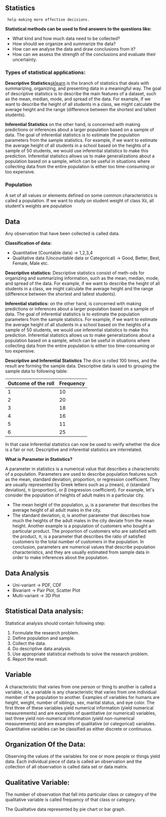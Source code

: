 ## Statistics
``` Statistics is a science of collecting, organizing, presenting, analysing and interpreting data to
 help making more effective decisions.
 ```

**Statistical methods can be used to find answers to the questions
like:**
- What kind and how much data need to be collected?
- How should we organize and summarize the data?
- How can we analyse the data and draw conclusions from it?
- How can we assess the strength of the conclusions and evaluate their
uncertainty.

### Types of statistical applications:

**Descriptive Statistics**[sklearn](..%2Fsklearn) is the branch of statistics that deals with summarizing, organizing, and presenting data in a
meaningful way. The goal of descriptive statistics is to describe the main features of a dataset, such as the mean, 
median, mode, and spread of the data. For example, if we want to describe the height of all students in a class, 
we might calculate the average height and the range (difference between the shortest and tallest students).

**Inferential Statistics** on the other hand, is concerned with making predictions or inferences about a larger population
based on a sample of data. The goal of inferential statistics is to estimate the population parameters from the sample
statistics. For example, if we want to estimate the average height of all students in a school based on the heights of
a sample of 50 students, we would use inferential statistics to make this prediction. Inferential statistics allows us
to make generalizations about a population based on a sample, which can be useful in situations where collecting data
from the entire population is either too time-consuming or too expensive.

### Population
A set of all values or elements defined on some common characteristics is called a population. If we want to study on 
student weight of class Xii, all student's weights are population

### 


## **Data**
Any observation that have been collected is called data.

**Classification of data:**
- Quantitative (Countable data) -> 1,2,3,4
- Qualitative data (Uncountable data or Categorical) -> Good, Better, Best, Female, Male etc.

**Descriptive statistics:** Descriptive statistics consist of meth-ods for organizing and summarizing information, 
such as the mean, median, mode, and spread of the data. For example, if we want to describe the height of all students
in a class, we might calculate the average height and the range (difference between the shortest and tallest students).

**Inferential statistics:** on the other hand, is concerned with making predictions or inferences about a larger 
population based on a sample of data. The goal of inferential statistics is to estimate the population parameters 
from the sample statistics. For example, if we want to estimate the average height of all students in a school based on 
the heights of a sample of 50 students, we would use inferential statistics to make this prediction. Inferential 
statistics allows us to make generalizations about a population based on a sample, which can be useful in situations 
where collecting data from the entire population is either too time-consuming or too expensive.


**Descriptive and Inferential Statistics**
The dice is rolled 100 times, and the result are forming the sample data. Descriptive data is used to grouping the sample
data to following table:

| Outcome of the roll | Frequency |
|---------------------|-----------|
| 1                   | 10        |
| 2                   | 20        |
| 3                   | 18        |
| 4                   | 16        |
| 5                   | 11        |
| 6                   | 25        |

In that case Inferential statistics can now be used to verify whether the dice is a fair or not.
Descriptive and inferential statistics are interrelated. 

**What is Parameter in Statistics?**

A parameter in statistics is a numerical value that describes a characteristic of a population. Parameters are used to
describe population features such as the mean, standard deviation, proportion, or regression coefficient. 
They are usually represented by Greek letters such as μ (mean), σ (standard deviation), π (proportion), or β (regression
coefficient).
For example, let's consider the population of heights of adult males in a particular city. 
- The mean height of the 
population, μ, is a parameter that describes the average height of all adult males in the city. 
- The standard deviation, σ, is another parameter that describes how much the heights of the adult males in the city 
deviate from the mean height.
Another example is a population of customers who bought a particular product. The proportion of customers who are 
satisfied with the product, π, is a parameter that describes the ratio of satisfied customers to the total number of 
customers in the population.
In conclusion, parameters are numerical values that describe population characteristics, and they are usually estimated 
from sample data in order to make inferences about the population.

## Data Analysis
- Uni-variant -> PDF, CDF
- Bivariant -> Pair Plot, Scatter Plot
- Multi-variant -> 3D Plot

## Statistical Data analysis:
Statistical analysis should contain following step:

1. Formulate the research problem.
2. Define population and sample.
3. Collect the data.
4. Do descriptive data analysis.
5. Use appropriate statistical methods to solve the research problem.
6. Report the result.

## Variable
A characteristic that varies from one person or thing to another is called a
variable, i.e, a variable is any characteristic that varies from one individual
member of the population to another. Examples of variables for humans are
height, weight, number of siblings, sex, marital status, and eye color. The
first three of these variables yield numerical information (yield numerical
measurements) and are examples of quantitative (or numerical) variables,
last three yield non-numerical information (yield non-numerical measurements)
and are examples of qualitative (or categorical) variables.
Quantitative variables can be classified as either discrete or continuous.

## Organization Of the Data:
Observing the values of the variables for one or more people or things yield data. Each individual piece of data is 
called an observation and the collection of all observation is called data set or data matrix.


## Qualitative Variable:
The number of observation that fall into particular class or category of the qualitative variable is called frequency of
that class or category.

The Qualitative data represented by pie chart or bar graph.
